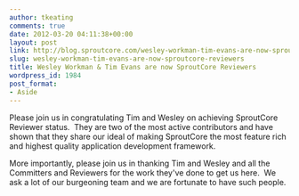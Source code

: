 ```yaml
---
author: tkeating
comments: true
date: 2012-03-20 04:11:38+00:00
layout: post
link: http://blog.sproutcore.com/wesley-workman-tim-evans-are-now-sproutcore-reviewers/
slug: wesley-workman-tim-evans-are-now-sproutcore-reviewers
title: Wesley Workman & Tim Evans are now SproutCore Reviewers
wordpress_id: 1984
post_format:
- Aside
---
```


Please join us in congratulating Tim and Wesley on achieving SproutCore Reviewer status.  They are two of the most active contributors and have shown that they share our ideal of making SproutCore the most feature rich and highest quality application development framework.

More importantly, please join us in thanking Tim and Wesley and all the Committers and Reviewers for the work they've done to get us here.  We ask a lot of our burgeoning team and we are fortunate to have such people.
